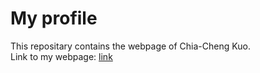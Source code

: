 # My profile
This repositary contains the webpage of Chia-Cheng Kuo.<br>
Link to my webpage:
[link](https://kuochiacheng0318.github.io/ChiaChengKuo_WebPage/ "link")
